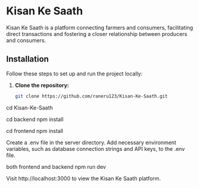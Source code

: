 
# Kisan Ke Saath

Kisan Ke Saath is a platform connecting farmers and consumers, facilitating direct transactions and fostering a closer relationship between producers and consumers.

## Installation

Follow these steps to set up and run the project locally:

1. **Clone the repository:**
   ```bash
   git clone https://github.com/raneru123/Kisan-Ke-Saath.git
   
cd Kisan-Ke-Saath

cd backend
npm install

cd frontend
npm install

Create a .env file in the server directory.
Add necessary environment variables, such as database connection strings and API keys, to the .env file.

both frontend and backend
npm run dev

Visit http://localhost:3000 to view the Kisan Ke Saath platform.

